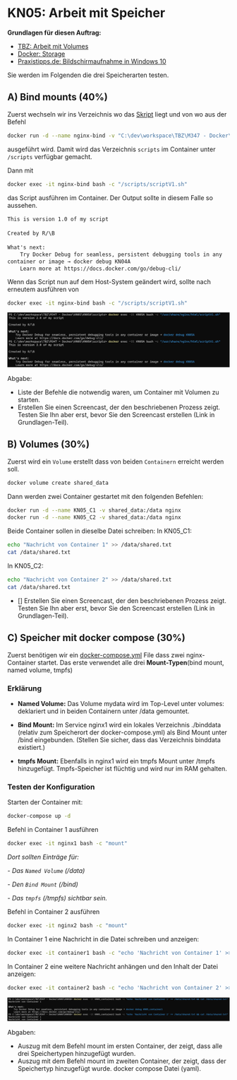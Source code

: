 # KN05: Arbeit mit Speicher

**Grundlagen für diesen Auftrag:**
- [TBZ: Arbeit mit Volumes](https://gitlab.com/ch-tbz-it/Stud/m347/-/blob/main/Container/docker/Volumes.md)
- [Docker: Storage](https://docs.docker.com/engine/storage/)
- [Praxistipps.de: Bildschirmaufnahme in Windows 10]()

Sie werden im Folgenden die drei Speicherarten testen.

## A) Bind mounts (40%)
 Zuerst wechseln wir ins Verzeichnis wo das [Skript](../KN05/KN05A/scripts/scriptV1.sh) liegt und von wo aus der Befehl
```bash
docker run -d --name nginx-bind -v "C:\dev\workspace\TBZ\M347 - Docker\KN05\KN05A\scripts:/scripts" nginx
```
ausgeführt wird.
Damit wird das Verzeichnis `scripts` im Container unter `/scripts` verfügbar gemacht.

Dann mit 
```bash
docker exec -it nginx-bind bash -c "/scripts/scriptV1.sh"
```
das Script ausführen im Container. 
Der Output sollte in diesem Falle so aussehen.
```docker
This is version 1.0 of my script

Created by R/\B

What's next:
    Try Docker Debug for seamless, persistent debugging tools in any container or image → docker debug KN04A
    Learn more at https://docs.docker.com/go/debug-cli/ 
```

Wenn das Script nun auf dem Host-System geändert wird, sollte nach erneutem ausführen von
```bash
docker exec -it nginx-bind bash -c "/scripts/scriptV1.sh"
```

![Output vor und nach Änderung](.././image/KN05A.png)


Abgabe:

- Liste der Befehle die notwendig waren, um Container mit Volumen zu starten.
- Erstellen Sie einen Screencast, der den beschriebenen Prozess zeigt. Testen Sie Ihn aber erst, bevor Sie den Screencast erstellen (Link in Grundlagen-Teil).


## B) Volumes (30%)
Zuerst wird ein `Volume` erstellt dass von beiden `Containern` erreicht werden soll. 
```bash
docker volume create shared_data
``` 

Dann werden zwei Container gestartet mit den folgenden Befehlen:
```bash
docker run -d --name KN05_C1 -v shared_data:/data nginx
docker run -d --name KN05_C2 -v shared_data:/data nginx
```

Beide Container sollen in dieselbe Datei schreiben:
In KN05_C1:
```bash
echo "Nachricht von Container 1" >> /data/shared.txt
cat /data/shared.txt
```
In KN05_C2:
```bash
echo "Nachricht von Container 2" >> /data/shared.txt
cat /data/shared.txt
```

- [] Erstellen Sie einen Screencast, der den beschriebenen Prozess zeigt. Testen Sie Ihn aber erst, bevor Sie den Screencast erstellen (Link in Grundlagen-Teil).


## C) Speicher mit docker compose (30%)

Zuerst benötigen wir ein [docker-compose.yml](./KN05C/docker-compose.yml) File dass zwei nginx-Container startet. Das erste verwendet alle drei **Mount-Typen**(bind mount, named volume, tmpfs)

### Erklärung
- **Named Volume:**
Das Volume mydata wird im Top-Level unter volumes: deklariert und in beiden Containern unter /data gemountet.

- **Bind Mount:**
Im Service nginx1 wird ein lokales Verzeichnis ./binddata (relativ zum Speicherort der docker-compose.yml) als Bind Mount unter /bind eingebunden.
(Stellen Sie sicher, dass das Verzeichnis binddata existiert.)

- **tmpfs Mount:**
Ebenfalls in nginx1 wird ein tmpfs Mount unter /tmpfs hinzugefügt.
Tmpfs-Speicher ist flüchtig und wird nur im RAM gehalten.

### Testen der Konfiguration

Starten der Container mit:
```bash
docker-compose up -d
```
Befehl in Container 1 ausführen
```bash
docker exec -it nginx1 bash -c "mount"
```
_Dort sollten Einträge für:_

_- Das `Named Volume` (/data)_

_- Den `Bind Mount` (/bind)_

_- Das `tmpfs` (/tmpfs) sichtbar sein._

Befehl in Container 2 ausführen
```bash
docker exec -it nginx2 bash -c "mount"
```

In Container 1 eine Nachricht in die Datei schreiben und anzeigen:
```bash
docker exec -it container1 bash -c "echo 'Nachricht von Container 1' >> /data/shared.txt && cat /data/shared.txt"

```
In Container 2 eine weitere Nachricht anhängen und den Inhalt der Datei anzeigen:
```bash
docker exec -it container2 bash -c "echo 'Nachricht von Container 2' >> /data/shared.txt && cat /data/shared.txt"
```

![Speicher mit Docker Compose](../image/KN05C.png)

Abgaben:

- Auszug mit dem Befehl  mount im ersten Container, der zeigt, dass alle drei Speichertypen hinzugefügt wurden.
- Auszug mit dem Befehl  mount im zweiten Container, der zeigt, dass der Speichertyp hinzugefügt wurde.
docker compose Datei (yaml).